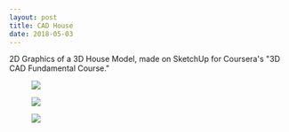 ```yaml
---
layout: post
title: CAD House
date: 2018-05-03
---
```


2D Graphics of a 3D House Model, made on SketchUp for Coursera's "3D CAD Fundamental Course."

<div class="blog-photos">
  <figure class="blog-item">
    <img class="blog-pic" src="https://user-images.githubusercontent.com/16715814/39612389-e2ff7448-4f13-11e8-9f6c-57c3d7c523b8.jpg">
  </figure>
  <figure class="blog-item">
    <img class="blog-pic" src="https://user-images.githubusercontent.com/16715814/39612390-e31ad116-4f13-11e8-9998-45e0098c942d.jpg">
    </figure>
  <figure class="blog-item">
    <img class="blog-pic" src="https://user-images.githubusercontent.com/16715814/39612391-e3330bdc-4f13-11e8-8e2a-e61c697d9f65.jpg">
  </figure>
</div>
